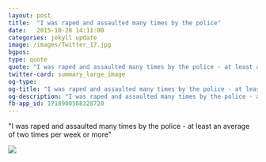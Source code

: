 ```yaml
---
layout: post
title:  "I was raped and assaulted many times by the police"
date:   2015-10-28 14:11:00
categories: jekyll update
image: /images/Twitter_17.jpg 
bgpos:
type: quote
quote: "I was raped and assaulted many times by the police - at least an average of two times per week or more"
twitter-card: summary_large_image
og-type:
og-title: "I was raped and assaulted many times by the police - at least an average of two times per week or more"
og-description: "I was raped and assaulted many times by the police - at least an average of two times per week or more"
fb-app_id: 1718900588328720
---
```


"I was raped and assaulted many times by the police - at least an average of two times per week or more"

<img src="{{page.image}}">